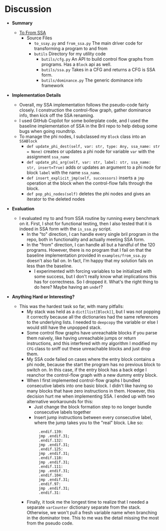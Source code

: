 # Discussion

* __Summary__
  * [To From SSA](https://github.com/matth2k/cs6120-exercises/blob/main/l6/)
    * Source Files
      * `to_ssay.py` and `from_ssa.py` The main driver code for transforming a program to and from
      * `butils` Directory for my utility code
        * `butils/cfg.py` An API to build control flow graphs from programs. Has a `Block` api as well.
        * `butils/ssa.py` Takes in a CFG and returns a CFG is SSA form.
        * `butils/dominance.py` The generic dominance info framework

* __Implementation Details__
  * Overall, my SSA implementation follows the pseudo-code fairly closely. I construction the control-flow graph, gather dominance info, then kick off the SSA renaming.
  * I used GitHub Copilot for some boilerplate code, and I used the baseline implementation of SSA in the Bril repo to help debug some bugs when going roundtrip.
  * To manage the phi nodes, I subclassed my `Block` class into an `SSABlock`
    * `def update_phi_dest(self, var: str, type: Any, ssa_name: str = None)` creates or updates a phi node for variable `var` with the assignment `ssa_name`
    * `def update_phi_arg(self, var: str, label: str, ssa_name: str, insert=True)` adds or updates an argument to a phi node for block `label` with the name `ssa_name`.
    * `def insert_explicit_jmp(self, successors)` inserts a `jmp` operation at the block when the control-flow falls through the block.
    * `def pop_phi_nodes(self)` deletes the phi nodes and gives an iterator to the deleted nodes

* __Evaluation__
  * I evaluated my to and from SSA routine by running every benchmark on it. First, I shot for functional testing, then I also tested that it is indeed in SSA form with the `is_ssa.py` script.
    * In the "to" direction, I can handle every single bril program in the repo, both in functionality and actually meeting SSA form.
    * In the "from" direction, I can handle all but a handful of the 120 programs. However, there is no program that I fail on that the baseline implementation provided in `examples/from_ssa.py` doesn't also fail on. In fact, I'm happy that my solution fails on less than the baseline.
      * I experimented with forcing variables to be initialized with some success, but I don't really know what implications this has for correctness. So I dropped it. What's the right thing to do here? Maybe having an `undef`?


* __Anything Hard or Interesting?__
  * This was the hardest task so far, with many pitfalls:
    * My stack was held as a `dict[list[Block]]`, but I was not popping it correctly because all the dictionaries had the same references to the underlying lists. I needed to `deepcopy` the variable or else I would still have the unpopped stack.
    * Some control flow graphs have unreachable blocks if you parse them naively, like having unreachable jumps or return instructions, and this interfered with my algorithm I modified my `CFG` class to sniff out these unreachable blocks and just drop them.
    * My SSA code failed on cases where the entry block contains a phi node, because the start the program has no previous block to switch on. In this case, if the entry block has a back edge I reanchor the control-flow graph with a new dummy entry block.
    * When I first implemented control-flow graphs I bundled consecutive labels into one basic block. I didn't like having so many blocks that have zero instructions in them. However, this decision hurt me when implementing SSA. I ended up with two alternative workarounds for this:
      * Just change the block formation step to no longer bundle consecutive labels together
      * Insert jump instructions between every consecutive label, where the jump takes you to the "real" block. Like so:
        ```
          .endif.139:
          jmp .endif.31;
          .endif.132:
          jmp .endif.31;
          .endif.125:
          jmp .endif.31;
          .endif.118:
          jmp .endif.31;
          .endif.111:
          jmp .endif.31;
          .endif.104:
          jmp .endif.31;
          .endif.97:
          jmp .endif.31;
          .endif.31:
        ```
    * Finally, it took me the longest time to realize that I needed a separate `varCounter` dictionary separate from the stack. Otherwise, we won't pull a fresh variable name when branching in the dominator tree. This to me was the detail missing the most from the pseudo code.
